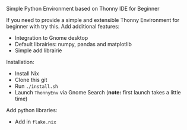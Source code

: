 Simple Python Environment based on Thonny IDE for Beginner

If you need to provide a simple and extensible Thonny Environment for beginner with try this.
Add additional features:
- Integration to Gnome desktop
- Default librairies: numpy, pandas and matplotlib
- Simple add librairie

Installation:
- Install Nix
- Clone this git
- Run `./install.sh`
- Launch `ThonnyEnv` via Gnome Search (**note:** first launch takes a little time)

Add python libraries:
- Add in `flake.nix` 




